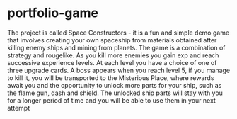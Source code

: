 # portfolio-game
The project is called Space Constructors - it is a fun and simple demo game that involves creating your own spaceship from materials obtained after killing enemy ships and mining from planets. The game is a combination of strategy and rougelike. As you kill more enemies you gain exp and reach successive experience levels. At each level you have a choice of one of three upgrade cards. A boss appears when you reach level 5, if you manage to kill it, you will be transported to the Misterious Place, where rewards await you and the opportunity to unlock more parts for your ship, such as the flame gun, dash and shield. The unlocked ship parts will stay with you for a longer period of time and you will be able to use them in your next attempt
